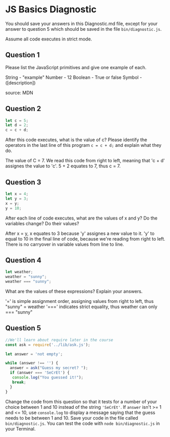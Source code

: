 # JS Basics Diagnostic

You should save your answers in this Diagnostic.md file, except for your answer to
question 5 which should be saved in the file `bin/diagnostic.js`.

Assume all code executes in strict mode.

## Question 1

Please list the JavaScript primitives and give one example of each.

String - "example"
Number - 12
Boolean - True or false
Symbol - ([description])

source: MDN

## Question 2

```js
let c = 5;
let d = 2;
c = c + d;

```

After this code executes, what is the value of c?  Please identify the operators in the last line of this program `c = c + d;` and explain what they do.

The value of C = 7. We read this code from right to left, meaning that 'c + d' assignes the value to 'c'. 5 + 2 equates to 7, thus c = 7.


## Question 3

```js
let x = 4;
let y = 3;
x = y;
y = 10;
```

After each line of code executes, what are the values of x and y?  Do the variables change?  Do their values?

<!-- solution below -->
After x = y, x equates to 3 because 'y' assignes a new value to it. 'y' to equal to 10 in the final line of code, because we're reading from right to left. There is no carryover in variable values from line to line.

## Question 4

```js
let weather;
weather = "sunny";
weather === "sunny";
```
What are the values of these expressions?  Explain your answers.

'=' is simple assignment order, assigning values from right to left, thus "sunny" = weather
'===' indicates strict equality, thus weather can only === "sunny"


## Question 5

```js
//We'll learn about require later in the course
const ask = require('../lib/ask.js');

let answer = 'not empty';

while (answer !== '') {
  answer = ask("Guess my secret? ");
  if (answer === 'SeCrEt') {
   console.log("You guessed it!");
   break;
  }
}
```

Change the code from this question so that it tests for a number of your choice
between 1 and 10 instead of the string `'SeCrEt'`.  If `answer` isn't >= 1 and
<= 10, use `console.log` to display a message saying that the guess needs to
be between 1 and 10.  Save your code in the file called `bin/diagnostic.js`.
You can test the code with `node bin/diagnostic.js` in your Terminal.

